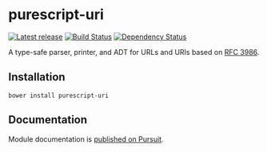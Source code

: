 # purescript-uri

[![Latest release](http://img.shields.io/bower/v/purescript-uri.svg)](https://github.com/slamdata/purescript-uri/releases)
[![Build Status](https://travis-ci.org/slamdata/purescript-uri.svg?branch=master)](https://travis-ci.org/slamdata/purescript-uri)
[![Dependency Status](https://www.versioneye.com/user/projects/579a2bbb3815c8003b2a6ca8/badge.svg?style=flat)](https://www.versioneye.com/user/projects/579a2bbb3815c8003b2a6ca8)

A type-safe parser, printer, and ADT for URLs and URIs based on [RFC 3986](http://tools.ietf.org/html/rfc3986).

## Installation

```
bower install purescript-uri
```

## Documentation

Module documentation is [published on Pursuit](http://pursuit.purescript.org/packages/purescript-uri).
